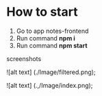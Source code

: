 # How to start

1. Go to app notes-frontend
2. Run command **npm i**
3. Run command **npm start**

screenshots

![alt text] (./Image/filtered.png);

![alt text] (.,/Image/index.png);